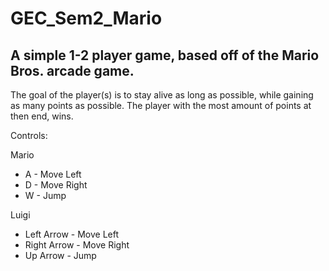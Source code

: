 # GEC_Sem2_Mario

## A simple 1-2 player game, based off of the Mario Bros. arcade game.

The goal of the player(s) is to stay alive as long as possible, while gaining as many points as possible. The player with the most amount of points at then end, wins.

Controls:

Mario
* A - Move Left
* D - Move Right
* W - Jump

Luigi
* Left Arrow - Move Left
* Right Arrow - Move Right
* Up Arrow - Jump

